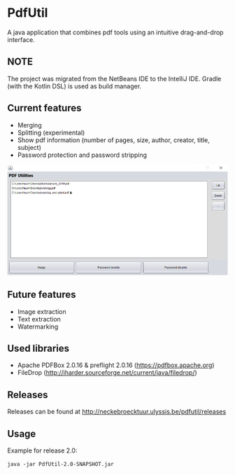 # PdfUtil
A java application that combines pdf tools using an intuitive drag-and-drop interface.

## NOTE
The project was migrated from the NetBeans IDE to the IntelliJ IDE.
Gradle (with the Kotlin DSL) is used as build manager.

## Current features
 - Merging
 - Splitting (experimental)
 - Show pdf information (number of pages, size, author, creator, title, subject)
 - Password protection and password stripping

![](pdf_util.png)

## Future features
- Image extraction
- Text extraction
- Watermarking

## Used libraries
- Apache PDFBox 2.0.16 & preflight 2.0.16 (https://pdfbox.apache.org)
- FileDrop (http://iharder.sourceforge.net/current/java/filedrop/)


## Releases
Releases can be found at http://neckebroecktuur.ulyssis.be/pdfutil/releases

## Usage
Example for release 2.0:
```
java -jar PdfUtil-2.0-SNAPSHOT.jar
```
